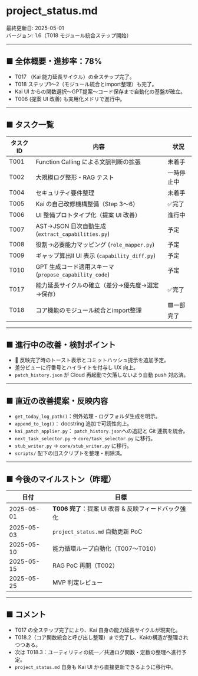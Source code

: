 # project_status.md

最終更新日: 2025-05-01  
バージョン: 1.6（T018 モジュール統合ステップ開始）

---

## ■ 全体概要・進捗率：78%
- T017 （Kai 能力延長サイクル）の全ステップ完了。
- T018 ステップ1〜2（モジュール統合とimport整理）も完了。
- Kai UI からの関数選択～GPT提案～コード保存まで自動化の基盤が確立。
- T006 (提案 UI 改善) も実用化メドリで進行中。

---

## ■ タスク一覧
| タスクID | 内容                                                       | 状況         |
|----------|------------------------------------------------------------|--------------|
| T001     | Function Calling による文脈判断の拡張                      | 未着手       |
| T002     | 大規模ログ整形・RAG テスト                                 | 一時停止中   |
| T004     | セキュリティ要件整理                                      | 未着手       |
| T005     | Kai の自己改修機構整備（Step 3〜6）                         | ✅完了       |
| T006     | UI 整備プロトタイプ化（提案 UI 改善）                       | 進行中       |
| T007     | AST→JSON 日次自動生成 (`extract_capabilities.py`)          | 予定         |
| T008     | 役割→必要能力マッピング (`role_mapper.py`)                 | 予定         |
| T009     | ギャップ算出Ⅱ UI 表示 (`capability_diff.py`)               | 予定         |
| T010     | GPT 生成コード適用スキーマ (`propose_capability_code`)      | 予定         |
| T017     | 能力延長サイクルの確立（差分→優先度→選定→保存）             | ✅完了       |
| T018     | コア機能のモジュール統合とimport整理                        | 🟩一部完了   |

---

## ■ 進行中の改善・検討ポイント
- 💾 反映完了時のトースト表示とコミットハッシュ提示を追加予定。
- 差分ビューに行番号とハイライトを付与し UX 向上。
- `patch_history.json` が Cloud 再起動で欠落しないよう自動 push 対応済。

---

## ■ 直近の改善提案・反映内容
- `get_today_log_path()`：例外処理・ログフォルダ生成を明示。
- `append_to_log()`： docstring 追加で可読性向上。
- `kai_patch_applier.py`： `patch_history.json`への追記と Git 連携を統合。
- `next_task_selector.py` → `core/task_selector.py` に移行。
- `stub_writer.py` → `core/stub_writer.py` に移行。
- `scripts/` 配下の旧スクリプトを整理・削除済。

---

## ■ 今後のマイルストン（昨曜）
| 日付        | 目標                                                       |
|-------------|------------------------------------------------------------|
| 2025-05-01  | **T006 完了**：提案 UI 改善 & 反映フィードバック強化        |
| 2025-05-03  | `project_status.md` 自動更新 PoC                           |
| 2025-05-10  | 能力循環ループ自動化（T007〜T010）                         |
| 2025-05-15  | RAG PoC 再開（T002）                                       |
| 2025-05-25  | MVP 判定レビュー                                           |

---

## ■ コメント
- T017 の全ステップ完了により、Kai 自身の能力延長サイクルが現実化。  
- T018.2（コア関数統合と呼び出し整理）まで完了し、Kaiの構造が整理されつつある。  
- 次は T018.3：ユーティリティの統一／共通ログ関数・定数の整理へ進行予定。  
- `project_status.md` 自身も Kai UI から直接更新できるように移行中。

